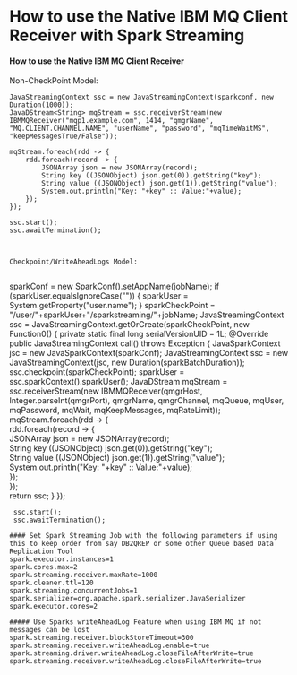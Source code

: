 # How to use the Native IBM MQ Client Receiver with Spark Streaming  
#### How to use the Native IBM MQ Client Receiver  
 
Non-CheckPoint Model:  

```
JavaStreamingContext ssc = new JavaStreamingContext(sparkconf, new Duration(1000));  
JavaDStream<String> mqStream = ssc.receiverStream(new IBMMQReceiver("mqp1.example.com", 1414, "qmgrName", "MQ.CLIENT.CHANNEL.NAME", "userName", "password", "mqTimeWaitMS", "keepMessagesTrue/False"));  
  
mqStream.foreach(rdd -> {  
    rdd.foreach(record -> {  
        JSONArray json = new JSONArray(record);  
        String key ((JSONObject) json.get(0)).getString("key");  
        String value ((JSONObject) json.get(1)).getString("value");  
        System.out.println("Key: "+key" :: Value:"+value);  
    });  
});  
  
ssc.start();  
ssc.awaitTermination();
```  
```
 
 
Checkpoint/WriteAheadLogs Model:  
  
  ```
  sparkConf = new SparkConf().setAppName(jobName);
  if (sparkUser.equalsIgnoreCase("")) {
     sparkUser = System.getProperty("user.name");
  }
  sparkCheckPoint = "/user/"+sparkUser+"/sparkstreaming/"+jobName;
  JavaStreamingContext ssc = JavaStreamingContext.getOrCreate(sparkCheckPoint,
     new Function0<JavaStreamingContext>() {
        private static final long serialVersionUID = 1L;
        @Override
        public JavaStreamingContext call() throws Exception {
           JavaSparkContext jsc = new JavaSparkContext(sparkConf);
           JavaStreamingContext ssc = new JavaStreamingContext(jsc, new Duration(sparkBatchDuration));
           ssc.checkpoint(sparkCheckPoint);
           sparkUser = ssc.sparkContext().sparkUser();
           JavaDStream<String> mqStream = ssc.receiverStream(new IBMMQReceiver(qmgrHost, Integer.parseInt(qmgrPort), qmgrName, qmgrChannel, mqQueue, mqUser, mqPassword, mqWait, mqKeepMessages, mqRateLimit));
           mqStream.foreach(rdd -> {  
    			 rdd.foreach(record -> {  
        		   JSONArray json = new JSONArray(record);  
        		   String key ((JSONObject) json.get(0)).getString("key");  
        		   String value ((JSONObject) json.get(1)).getString("value");  
        		   System.out.println("Key: "+key" :: Value:"+value);  
    			 });  
		   });          
        return ssc;
       }
     }); 
     
     ssc.start();  
     ssc.awaitTermination();
                 
```
#### Set Spark Streaming Job with the following parameters if using this to keep order from say DB2QREP or some other Queue based Data Replication Tool  
spark.executor.instances=1  
spark.cores.max=2  
spark.streaming.receiver.maxRate=1000  
spark.cleaner.ttl=120  
spark.streaming.concurrentJobs=1  
spark.serializer=org.apache.spark.serializer.JavaSerializer  
spark.executor.cores=2  

##### Use Sparks writeAheadLog Feature when using IBM MQ if not messages can be lost
spark.streaming.receiver.blockStoreTimeout=300
spark.streaming.receiver.writeAheadLog.enable=true  
spark.streaming.driver.writeAheadLog.closeFileAfterWrite=true  
spark.streaming.receiver.writeAheadLog.closeFileAfterWrite=true
